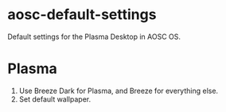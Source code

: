 aosc-default-settings
=====================

Default settings for the Plasma Desktop in AOSC OS.

Plasma
======

1. Use Breeze Dark for Plasma, and Breeze for everything else.
2. Set default wallpaper.
